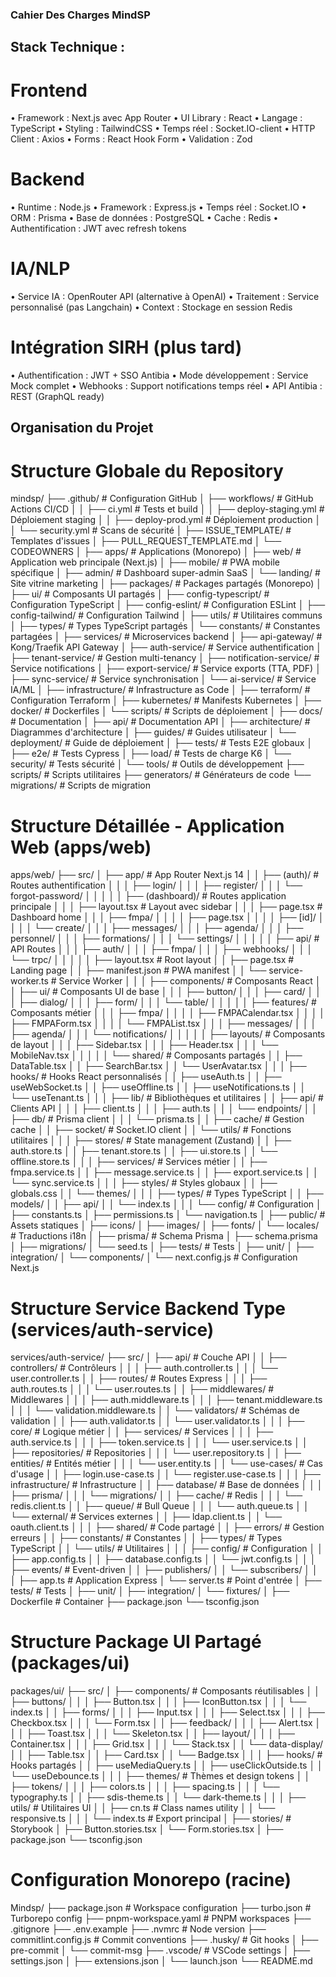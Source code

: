 ### Cahier Des Charges MindSP

## Stack Technique :
# Frontend
•	Framework : Next.js avec App Router
•	UI Library : React
•	Langage : TypeScript
•	Styling : TailwindCSS
•	Temps réel : Socket.IO-client
•	HTTP Client : Axios
•	Forms : React Hook Form
•	Validation : Zod

# Backend
•	Runtime : Node.js
•	Framework : Express.js
•	Temps réel : Socket.IO
•	ORM : Prisma
•	Base de données : PostgreSQL
•	Cache : Redis
•	Authentification : JWT avec refresh tokens

# IA/NLP
•	Service IA : OpenRouter API (alternative à OpenAI) 
•	Traitement : Service personnalisé (pas Langchain)
•	Context : Stockage en session Redis 

# Intégration SIRH (plus tard)
•	Authentification : JWT + SSO Antibia
•	Mode développement : Service Mock complet
•	Webhooks : Support notifications temps réel
•	API Antibia : REST (GraphQL ready)

## Organisation du Projet
# Structure Globale du Repository

mindsp/
├── .github/                     # Configuration GitHub
│   ├── workflows/               # GitHub Actions CI/CD
│   │   ├── ci.yml              # Tests et build
│   │   ├── deploy-staging.yml  # Déploiement staging
│   │   ├── deploy-prod.yml     # Déploiement production
│   │   └── security.yml        # Scans de sécurité
│   ├── ISSUE_TEMPLATE/         # Templates d'issues
│   ├── PULL_REQUEST_TEMPLATE.md
│   └── CODEOWNERS
│
├── apps/                        # Applications (Monorepo)
│   ├── web/                    # Application web principale (Next.js)
│   ├── mobile/                 # PWA mobile spécifique
│   ├── admin/                  # Dashboard super-admin SaaS
│   └── landing/                # Site vitrine marketing
│
├── packages/                    # Packages partagés (Monorepo)
│   ├── ui/                     # Composants UI partagés
│   ├── config-typescript/      # Configuration TypeScript
│   ├── config-eslint/          # Configuration ESLint
│   ├── config-tailwind/        # Configuration Tailwind
│   ├── utils/                  # Utilitaires communs
│   ├── types/                  # Types TypeScript partagés
│   └── constants/              # Constantes partagées
│
├── services/                    # Microservices backend
│   ├── api-gateway/            # Kong/Traefik API Gateway
│   ├── auth-service/           # Service authentification
│   ├── tenant-service/         # Gestion multi-tenancy
│   ├── notification-service/   # Service notifications
│   ├── export-service/         # Service exports (TTA, PDF)
│   ├── sync-service/           # Service synchronisation
│   └── ai-service/             # Service IA/ML
│
├── infrastructure/              # Infrastructure as Code
│   ├── terraform/              # Configuration Terraform
│   ├── kubernetes/             # Manifests Kubernetes
│   ├── docker/                 # Dockerfiles
│   └── scripts/                # Scripts de déploiement
│
├── docs/                        # Documentation
│   ├── api/                    # Documentation API
│   ├── architecture/           # Diagrammes d'architecture
│   ├── guides/                 # Guides utilisateur
│   └── deployment/             # Guide de déploiement
│
├── tests/                       # Tests E2E globaux
│   ├── e2e/                    # Tests Cypress
│   ├── load/                   # Tests de charge K6
│   └── security/               # Tests sécurité
│
└── tools/                       # Outils de développement
    ├── scripts/                 # Scripts utilitaires
    ├── generators/              # Générateurs de code
    └── migrations/              # Scripts de migration

# Structure Détaillée - Application Web (apps/web)

apps/web/
├── src/
│   ├── app/                    # App Router Next.js 14
│   │   ├── (auth)/             # Routes authentification
│   │   │   ├── login/
│   │   │   ├── register/
│   │   │   └── forgot-password/
│   │   │
│   │   ├── (dashboard)/        # Routes application principale
│   │   │   ├── layout.tsx      # Layout avec sidebar
│   │   │   ├── page.tsx        # Dashboard home
│   │   │   ├── fmpa/
│   │   │   │   ├── page.tsx
│   │   │   │   ├── [id]/
│   │   │   │   └── create/
│   │   │   ├── messages/
│   │   │   ├── agenda/
│   │   │   ├── personnel/
│   │   │   ├── formations/
│   │   │   └── settings/
│   │   │
│   │   ├── api/                # API Routes
│   │   │   ├── auth/
│   │   │   ├── fmpa/
│   │   │   ├── webhooks/
│   │   │   └── trpc/
│   │   │
│   │   ├── layout.tsx          # Root layout
│   │   ├── page.tsx            # Landing page
│   │   ├── manifest.json       # PWA manifest
│   │   └── service-worker.ts   # Service Worker
│   │
│   ├── components/              # Composants React
│   │   ├── ui/                 # Composants UI de base
│   │   │   ├── button/
│   │   │   ├── card/
│   │   │   ├── dialog/
│   │   │   ├── form/
│   │   │   └── table/
│   │   │
│   │   ├── features/           # Composants métier
│   │   │   ├── fmpa/
│   │   │   │   ├── FMPACalendar.tsx
│   │   │   │   ├── FMPAForm.tsx
│   │   │   │   └── FMPAList.tsx
│   │   │   ├── messages/
│   │   │   ├── agenda/
│   │   │   └── notifications/
│   │   │
│   │   ├── layouts/            # Composants de layout
│   │   │   ├── Sidebar.tsx
│   │   │   ├── Header.tsx
│   │   │   └── MobileNav.tsx
│   │   │
│   │   └── shared/             # Composants partagés
│   │       ├── DataTable.tsx
│   │       ├── SearchBar.tsx
│   │       └── UserAvatar.tsx
│   │
│   ├── hooks/                   # Hooks React personnalisés
│   │   ├── useAuth.ts
│   │   ├── useWebSocket.ts
│   │   ├── useOffline.ts
│   │   ├── useNotifications.ts
│   │   └── useTenant.ts
│   │
│   ├── lib/                     # Bibliothèques et utilitaires
│   │   ├── api/                # Clients API
│   │   │   ├── client.ts
│   │   │   ├── auth.ts
│   │   │   └── endpoints/
│   │   ├── db/                 # Prisma client
│   │   │   └── prisma.ts
│   │   ├── cache/              # Gestion cache
│   │   ├── socket/             # Socket.IO client
│   │   └── utils/              # Fonctions utilitaires
│   │
│   ├── stores/                  # State management (Zustand)
│   │   ├── auth.store.ts
│   │   ├── tenant.store.ts
│   │   ├── ui.store.ts
│   │   └── offline.store.ts
│   │
│   ├── services/                # Services métier
│   │   ├── fmpa.service.ts
│   │   ├── message.service.ts
│   │   ├── export.service.ts
│   │   └── sync.service.ts
│   │
│   ├── styles/                  # Styles globaux
│   │   ├── globals.css
│   │   └── themes/
│   │
│   ├── types/                   # Types TypeScript
│   │   ├── models/
│   │   ├── api/
│   │   └── index.ts
│   │
│   └── config/                  # Configuration
│       ├── constants.ts
│       ├── permissions.ts
│       └── navigation.ts
│
├── public/                      # Assets statiques
│   ├── icons/
│   ├── images/
│   ├── fonts/
│   └── locales/               # Traductions i18n
│
├── prisma/                      # Schema Prisma
│   ├── schema.prisma
│   ├── migrations/
│   └── seed.ts
│
├── tests/                       # Tests
│   ├── unit/
│   ├── integration/
│   └── components/
│
└── next.config.js              # Configuration Next.js

# Structure Service Backend Type (services/auth-service)

services/auth-service/
├── src/
│   ├── api/                    # Couche API
│   │   ├── controllers/        # Contrôleurs
│   │   │   ├── auth.controller.ts
│   │   │   └── user.controller.ts
│   │   ├── routes/             # Routes Express
│   │   │   ├── auth.routes.ts
│   │   │   └── user.routes.ts
│   │   ├── middlewares/        # Middlewares
│   │   │   ├── auth.middleware.ts
│   │   │   ├── tenant.middleware.ts
│   │   │   └── validation.middleware.ts
│   │   └── validators/         # Schémas de validation
│   │       ├── auth.validator.ts
│   │       └── user.validator.ts
│   │
│   ├── core/                   # Logique métier
│   │   ├── services/          # Services
│   │   │   ├── auth.service.ts
│   │   │   ├── token.service.ts
│   │   │   └── user.service.ts
│   │   ├── repositories/      # Repositories
│   │   │   └── user.repository.ts
│   │   ├── entities/          # Entités métier
│   │   │   └── user.entity.ts
│   │   └── use-cases/         # Cas d'usage
│   │       ├── login.use-case.ts
│   │       └── register.use-case.ts
│   │
│   ├── infrastructure/         # Infrastructure
│   │   ├── database/          # Base de données
│   │   │   ├── prisma/
│   │   │   └── migrations/
│   │   ├── cache/             # Redis
│   │   │   └── redis.client.ts
│   │   ├── queue/             # Bull Queue
│   │   │   └── auth.queue.ts
│   │   └── external/          # Services externes
│   │       ├── ldap.client.ts
│   │       └── oauth.client.ts
│   │
│   ├── shared/                 # Code partagé
│   │   ├── errors/            # Gestion erreurs
│   │   ├── constants/         # Constantes
│   │   ├── types/            # Types TypeScript
│   │   └── utils/            # Utilitaires
│   │
│   ├── config/                # Configuration
│   │   ├── app.config.ts
│   │   ├── database.config.ts
│   │   └── jwt.config.ts
│   │
│   ├── events/                # Event-driven
│   │   ├── publishers/
│   │   └── subscribers/
│   │
│   ├── app.ts                 # Application Express
│   └── server.ts              # Point d'entrée
│
├── tests/                      # Tests
│   ├── unit/
│   ├── integration/
│   └── fixtures/
│
├── Dockerfile                  # Container
├── package.json
└── tsconfig.json

# Structure Package UI Partagé (packages/ui)

packages/ui/
├── src/
│   ├── components/            # Composants réutilisables
│   │   ├── buttons/
│   │   │   ├── Button.tsx
│   │   │   ├── IconButton.tsx
│   │   │   └── index.ts
│   │   ├── forms/
│   │   │   ├── Input.tsx
│   │   │   ├── Select.tsx
│   │   │   ├── Checkbox.tsx
│   │   │   └── Form.tsx
│   │   ├── feedback/
│   │   │   ├── Alert.tsx
│   │   │   ├── Toast.tsx
│   │   │   └── Skeleton.tsx
│   │   ├── layout/
│   │   │   ├── Container.tsx
│   │   │   ├── Grid.tsx
│   │   │   └── Stack.tsx
│   │   └── data-display/
│   │       ├── Table.tsx
│   │       ├── Card.tsx
│   │       └── Badge.tsx
│   │
│   ├── hooks/                 # Hooks partagés
│   │   ├── useMediaQuery.ts
│   │   ├── useClickOutside.ts
│   │   └── useDebounce.ts
│   │
│   ├── themes/                # Thèmes et design tokens
│   │   ├── tokens/
│   │   │   ├── colors.ts
│   │   │   ├── spacing.ts
│   │   │   └── typography.ts
│   │   ├── sdis-theme.ts
│   │   └── dark-theme.ts
│   │
│   ├── utils/                 # Utilitaires UI
│   │   ├── cn.ts             # Class names utility
│   │   └── responsive.ts
│   │
│   └── index.ts              # Export principal
│
├── stories/                   # Storybook
│   ├── Button.stories.tsx
│   └── Form.stories.tsx
│
├── package.json
└── tsconfig.json

# Configuration Monorepo (racine)

Mindsp/
├── package.json                 # Workspace configuration
├── turbo.json                  # Turborepo config
├── pnpm-workspace.yaml         # PNPM workspaces
├── .gitignore
├── .env.example
├── .nvmrc                      # Node version
├── commitlint.config.js        # Commit conventions
├── .husky/                     # Git hooks
│   ├── pre-commit
│   └── commit-msg
├── .vscode/                    # VSCode settings
│   ├── settings.json
│   ├── extensions.json
│   └── launch.json
└── README.md
